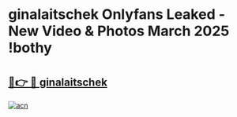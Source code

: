 # ginalaitschek Onlyfans Leaked - New Video & Photos March 2025 !bothy

# <h2><a href="https://zxm9ia.iuczelnia.edu.pl?title=ginalaitschek&ref=bothy">🔗👉 🔴 ginalaitschek</a></h2>

[![acn](https://github.com/user-attachments/assets/0f9c940e-d8b0-45ae-aac7-cd30a18b3e1c)](https://zxm9ia.iuczelnia.edu.pl?title=ginalaitschek&ref=bothy)

